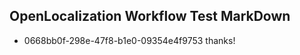 ## OpenLocalization Workflow Test MarkDown
* 0668bb0f-298e-47f8-b1e0-09354e4f9753 
thanks!<!--HONumber=Mar16_HO5-->
